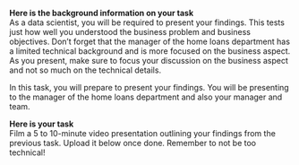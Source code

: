 **Here is the background information on your task**<br>
As a data scientist, you will be required to present your findings. This tests just how well you understood the business problem and 
business objectives. Don’t forget that the manager of the home loans department has a limited technical background and is more focused 
on the business aspect. As you present, make sure to focus your discussion on the business aspect and not so much on the technical details. 

In this task,  you will prepare to present your findings. You will be presenting to the manager of the home loans department and also your manager and team.

**Here is your task**<br>
Film a 5 to 10-minute video presentation outlining your findings from the previous task. Upload it below once done. Remember to not be too technical!
